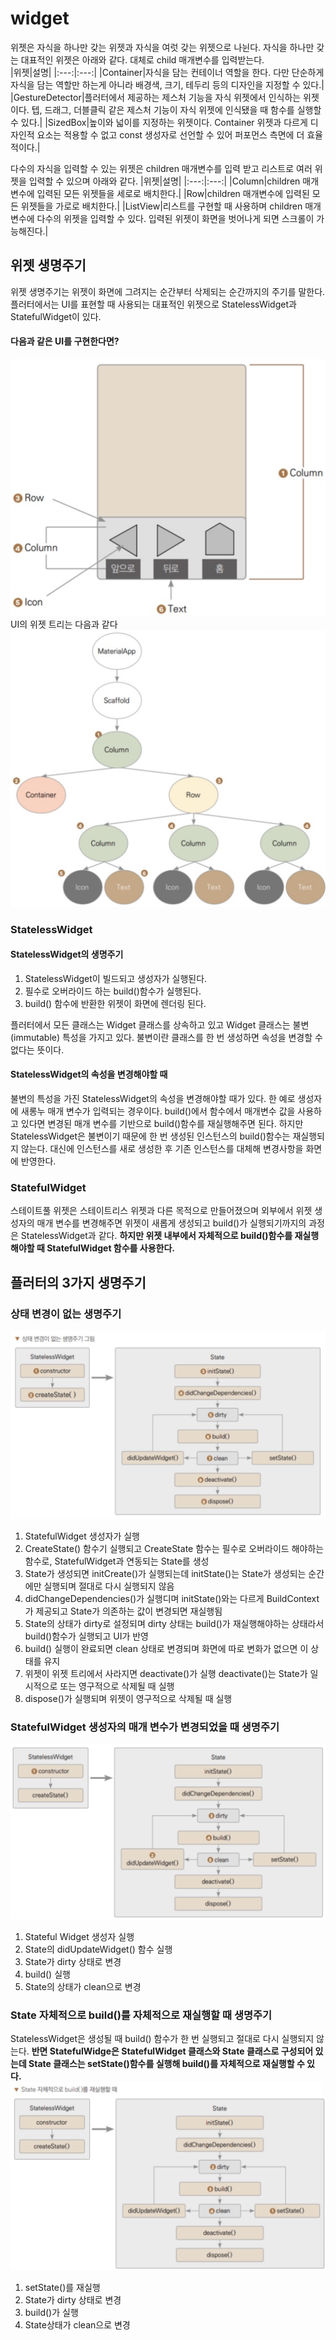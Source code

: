 # widget
위젯은 자식을 하나만 갖는 위젯과 자식을 여럿 갖는 위젯으로 나뉜다. 자식을 하나만 갖는 대표적인 위젯은 아래와 같다. 대체로 child 매개변수를 입력받는다.
<br>
|위젯|설명|
|:---:|:---:|
|Container|자식을 담는 컨테이너 역할을 한다. 다만 단순하게 자식을 담는 역할만 하는게 아니라 배경색, 크기, 테두리 등의 디자인을 지정할 수 있다.|
|GestureDetector|플러터에서 제공하는 제스처 기능을 자식 위젯에서 인식하는 위젯이다. 텝, 드래그, 더블클릭 같은 제스처 기능이 자식 위젯에 인식됐을 때 함수를 실행할 수 있다.|
|SizedBox|높이와 넓이를 지정하는 위젯이다. Container 위젯과 다르게 디자인적 요소는 적용할 수 없고 const 생성자로 선언할 수 있어 퍼포먼스 측면에 더 효율적이다.|

다수의 자식을 입력할 수 있는 위젯은 children 매개변수를 입력 받고 리스트로 여러 위젯을 입력할 수 있으며 아래와 같다.
|위젯|설명|
|:---:|:---:|
|Column|children 매개변수에 입력된 모든 위젯들을 세로로 배치한다.|
|Row|children 매개변수에 입력된 모든 위젯들을 가로로 배치한다.|
|ListView|리스트를 구현할 때 사용하며 children 매개변수에 다수의 위젯을 입력할 수 있다. 입력된 위젯이 화면을 벗어나게 되면 스크롤이 가능해진다.|
## 위젯 생명주기 
위젯 생명주기는 위젯이 화면에 그려지는 순간부터 삭제되는 순간까지의 주기를 말한다. 
플러터에서는 UI를 표현할 때 사용되는 대표적인 위젯으로 StatelessWidget과 StatefulWidget이 있다.

#### 다음과 같은 UI를 구현한다면?
![UI 예시](image-9.png)
<br>
UI의 위젯 트리는 다음과 같다
![UI 위젯트리](image-10.png)

### StatelessWidget
#### StatelessWidget의 생명주기
1. StatelessWidget이 빌드되고 생성자가 실행된다. 
2. 필수로 오버라이드 하는 build()함수가 실행된다. 
3. build() 함수에 반환한 위젯이 화면에 렌더링 된다. 

플러터에서 모든 클래스는 Widget 클래스를 상속하고 있고 Widget 클래스는 불변(immutable) 특성을 가지고 있다. 불변이란 클래스를 한 번 생성하면 속성을 변경할 수 없다는 뜻이다. 

#### StatelessWidget의 속성을 변경해야할 때
불변의 특성을 가진 StatelessWidget의 속성을 변경해야할 때가 있다. 한 예로 생성자에 새롱누 매개 변수가 입력되는 경우이다. build()에서 함수에서 매개변수 값을 사용하고 있다면 변경된 매개 변수를 기반으로 build()함수를 재실행해주면 된다. 하지만 StatelessWidget은 불변이기 때문에 한 번 생성된 인스턴스의 build()함수는 재실행되지 않는다. 대신에 인스턴스를 새로 생성한 후 기존 인스턴스를 대체해 변경사항을 화면에 반영한다. 


### StatefulWidget 
스테이트풀 위젯은 스테이트리스 위젯과 다른 목적으로 만들어졌으며 외부에서 위젯 생성자의 매개 변수를 변경해주면 위젯이 새롭게 생성되고 build()가 실행되기까지의 과정은 StatelessWidget과 같다. **하지만 위젯 내부에서 자체적으로 build()함수를 재실행해야할 때 StatefulWidget 함수를 사용한다.**

## 플러터의 3가지 생명주기
### 상태 변경이 없는 생명주기
![상태변경이 없는 생명주기](image-1.png)
1. StatefulWidget 생성자가 실행
2. CreateState() 함수기 실행되고 CreateState 함수는 필수로 오버라이드 해야하는 함수로, StatefulWidget과 연동되는 State를 생성 
3. State가 생성되면 initCreate()가 실행되는데 initState()는 State가 생성되는 순간에만 실행되며 절대로 다시 실행되지 않음
4. didChangeDependencies()가 실행디며 initState()와는 다르게 BuildContext가 제공되고 State가 의존하는 값이 변경되면 재실행됨
5. State의 상태가 dirty로 설정되며 dirty 상태는 build()가 재실행해야하는 상태라서 build()함수가 실행되고 UI가 반영
6. build() 실행이 완료되면 clean 상태로 변경되며 화면에 따로 변화가 없으면 이 상태를 유지
7. 위젯이 위젯 트리에서 사라지면 deactivate()가 실행 deactivate()는 State가 일시적으로 또는 영구적으로 삭제될 때 실행
8. dispose()가 실행되며 위젯이 영구적으로 삭제될 때 실행

### StatefulWidget 생성자의 매개 변수가 변경되었을 때 생명주기
![생성자의 매겨변수가 변경됐을 때 생명주기](image-2.png)
1. Stateful Widget 생성자 실행
2. State의 didUpdateWidget() 함수 실행
3. State가 dirty 상태로 변경
4. build() 실행
5. State의 상태가 clean으로 변경


### State 자체적으로 build()를 자체적으로 재실행할 때 생명주기 
StatelessWidget은 생성될 때 build() 함수가 한 번 실행되고 절대로 다시 실행되지 않는다. **반면 StatefulWidge은 StatefulWidget 클래스와 State 클래스로 구성되어 있는데 State 클래스는 setState()함수를 실행해 build()를 자체적으로 재실행할 수 있다.**
![State 자체적으로 재실행할 때 생명주기](image-3.png)
1. setState()를 재실행
2. State가 dirty 상태로 변경
3. build()가 실행
4. State상태가 clean으로 변경


